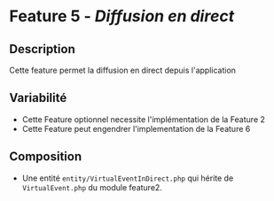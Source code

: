 # Feature 5 -  _Diffusion en direct_

## Description 

Cette feature permet la diffusion en direct depuis l'application

## Variabilité

- Cette Feature optionnel necessite l'implémentation de la Feature 2
- Cette Feature peut engendrer l'implementation de la Feature 6

## Composition

- Une entité `entity/VirtualEventInDirect.php` qui hérite de `VirtualEvent.php` du module feature2.
